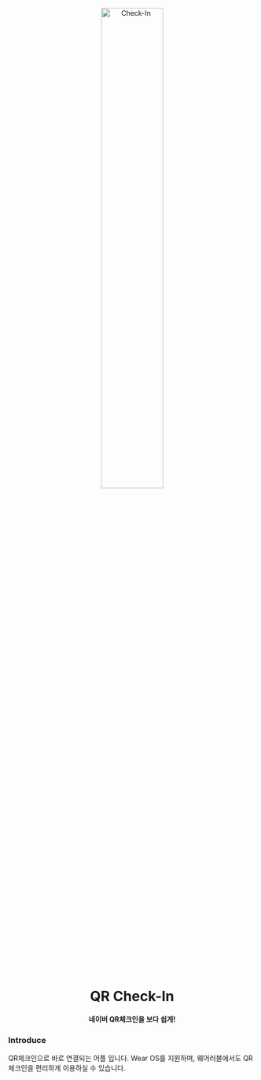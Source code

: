 <p align="center">
    <img src="https://user-images.githubusercontent.com/16767890/130763578-5e0e3d08-8c09-4619-9a93-8cf71bd63fc2.png" width="50%" alt="Check-In"/>
</p>
<h1 align="center">QR Check-In</h1>
<p align="center">
  <b>네이버 QR체크인을 보다 쉽게!</b>
</p>

### Introduce
QR체크인으로 바로 연결되는 어플 입니다. 
Wear OS를 지원하며, 웨어러블에서도 QR체크인을 편리하게 이용하실 수 있습니다.
